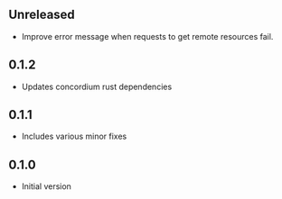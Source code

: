 ## Unreleased

- Improve error message when requests to get remote resources fail.

## 0.1.2

- Updates concordium rust dependencies

## 0.1.1

- Includes various minor fixes

## 0.1.0

- Initial version
